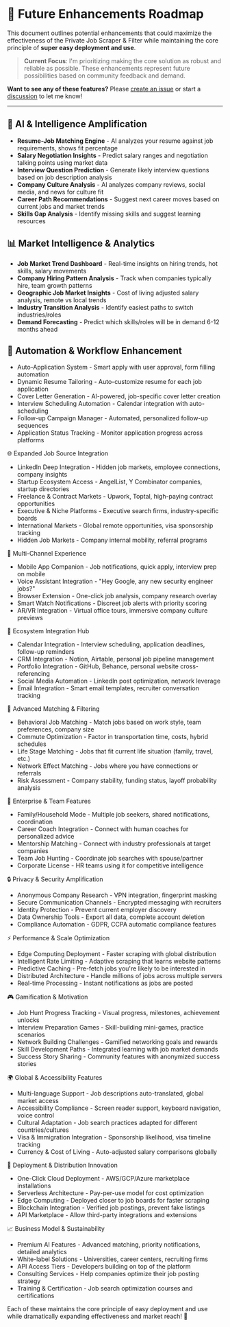 # 🚀 Future Enhancements Roadmap

This document outlines potential enhancements that could maximize the effectiveness of the Private Job Scraper & Filter while maintaining the core principle of **super easy deployment and use**.

> **Current Focus**: I'm prioritizing making the core solution as robust and reliable as possible. These enhancements represent future possibilities based on community feedback and demand.

**Want to see any of these features?** Please [create an issue](https://github.com/cboyd0319/job-private-scraper-filter/issues) or start a [discussion](https://github.com/cboyd0319/job-private-scraper-filter/discussions) to let me know!

---

## 🧠 AI & Intelligence Amplification

- **Resume-Job Matching Engine** - AI analyzes your resume against job requirements, shows fit percentage
- **Salary Negotiation Insights** - Predict salary ranges and negotiation talking points using market data
- **Interview Question Prediction** - Generate likely interview questions based on job description analysis
- **Company Culture Analysis** - AI analyzes company reviews, social media, and news for culture fit
- **Career Path Recommendations** - Suggest next career moves based on current jobs and market trends
- **Skills Gap Analysis** - Identify missing skills and suggest learning resources

## 📊 Market Intelligence & Analytics

- **Job Market Trend Dashboard** - Real-time insights on hiring trends, hot skills, salary movements
- **Company Hiring Pattern Analysis** - Track when companies typically hire, team growth patterns
- **Geographic Job Market Insights** - Cost of living adjusted salary analysis, remote vs local trends
- **Industry Transition Analysis** - Identify easiest paths to switch industries/roles
- **Demand Forecasting** - Predict which skills/roles will be in demand 6-12 months ahead

## 🤖 Automation & Workflow Enhancement

  - Auto-Application System - Smart apply with user approval, form filling automation
  - Dynamic Resume Tailoring - Auto-customize resume for each job application
  - Cover Letter Generation - AI-powered, job-specific cover letter creation
  - Interview Scheduling Automation - Calendar integration with auto-scheduling
  - Follow-up Campaign Manager - Automated, personalized follow-up sequences
  - Application Status Tracking - Monitor application progress across platforms

  🌐 Expanded Job Source Integration

  - LinkedIn Deep Integration - Hidden job markets, employee connections, company insights
  - Startup Ecosystem Access - AngelList, Y Combinator companies, startup directories
  - Freelance & Contract Markets - Upwork, Toptal, high-paying contract opportunities
  - Executive & Niche Platforms - Executive search firms, industry-specific boards
  - International Markets - Global remote opportunities, visa sponsorship tracking
  - Hidden Job Markets - Company internal mobility, referral programs

  📱 Multi-Channel Experience

  - Mobile App Companion - Job notifications, quick apply, interview prep on mobile
  - Voice Assistant Integration - "Hey Google, any new security engineer jobs?"
  - Browser Extension - One-click job analysis, company research overlay
  - Smart Watch Notifications - Discreet job alerts with priority scoring
  - AR/VR Integration - Virtual office tours, immersive company culture previews

  🔗 Ecosystem Integration Hub

  - Calendar Integration - Interview scheduling, application deadlines, follow-up reminders
  - CRM Integration - Notion, Airtable, personal job pipeline management
  - Portfolio Integration - GitHub, Behance, personal website cross-referencing
  - Social Media Automation - LinkedIn post optimization, network leverage
  - Email Integration - Smart email templates, recruiter conversation tracking

  🎯 Advanced Matching & Filtering

  - Behavioral Job Matching - Match jobs based on work style, team preferences, company size
  - Commute Optimization - Factor in transportation time, costs, hybrid schedules
  - Life Stage Matching - Jobs that fit current life situation (family, travel, etc.)
  - Network Effect Matching - Jobs where you have connections or referrals
  - Risk Assessment - Company stability, funding status, layoff probability analysis

  🏢 Enterprise & Team Features

  - Family/Household Mode - Multiple job seekers, shared notifications, coordination
  - Career Coach Integration - Connect with human coaches for personalized advice
  - Mentorship Matching - Connect with industry professionals at target companies
  - Team Job Hunting - Coordinate job searches with spouse/partner
  - Corporate License - HR teams using it for competitive intelligence

  🔒 Privacy & Security Amplification

  - Anonymous Company Research - VPN integration, fingerprint masking
  - Secure Communication Channels - Encrypted messaging with recruiters
  - Identity Protection - Prevent current employer discovery
  - Data Ownership Tools - Export all data, complete account deletion
  - Compliance Automation - GDPR, CCPA automatic compliance features

  ⚡ Performance & Scale Optimization

  - Edge Computing Deployment - Faster scraping with global distribution
  - Intelligent Rate Limiting - Adaptive scraping that learns website patterns
  - Predictive Caching - Pre-fetch jobs you're likely to be interested in
  - Distributed Architecture - Handle millions of jobs across multiple servers
  - Real-time Processing - Instant notifications as jobs are posted

  🎮 Gamification & Motivation

  - Job Hunt Progress Tracking - Visual progress, milestones, achievement unlocks
  - Interview Preparation Games - Skill-building mini-games, practice scenarios
  - Network Building Challenges - Gamified networking goals and rewards
  - Skill Development Paths - Integrated learning with job market demands
  - Success Story Sharing - Community features with anonymized success stories

  🌍 Global & Accessibility Features

  - Multi-language Support - Job descriptions auto-translated, global market access
  - Accessibility Compliance - Screen reader support, keyboard navigation, voice control
  - Cultural Adaptation - Job search practices adapted for different countries/cultures
  - Visa & Immigration Integration - Sponsorship likelihood, visa timeline tracking
  - Currency & Cost of Living - Auto-adjusted salary comparisons globally

  🚀 Deployment & Distribution Innovation

  - One-Click Cloud Deployment - AWS/GCP/Azure marketplace installations
  - Serverless Architecture - Pay-per-use model for cost optimization
  - Edge Computing - Deployed closer to job boards for faster scraping
  - Blockchain Integration - Verified job postings, prevent fake listings
  - API Marketplace - Allow third-party integrations and extensions

  📈 Business Model & Sustainability

  - Premium AI Features - Advanced matching, priority notifications, detailed analytics
  - White-label Solutions - Universities, career centers, recruiting firms
  - API Access Tiers - Developers building on top of the platform
  - Consulting Services - Help companies optimize their job posting strategy
  - Training & Certification - Job search optimization courses and certifications

  Each of these maintains the core principle of easy deployment and use while dramatically expanding effectiveness and market
  reach! 🎯
